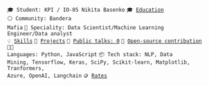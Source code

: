 <code>🎓 Student: KPI / IO-05 Nikita Basenko</code>
<code>🎓 [Education](EDUCATION.md)</code><br>
<code>⚪ Community: Bandera Mafia</code>
<code>👷 Speciality: Data Scientist/Machine Learning Engineer/Data analyst</code><br>
<code>💡 [Skills](SKILLS.md)</code>
<code>🧻 [Projects](PROJECTS.md)</code>
<code>📢 [Public talks: 0](TALKS.md)</code>
<code>👀 [Open-source contribution](CONTRIBUTION.md)</code><br>
<code>🧑‍💻 Languages: Python, JavaScript</code>
<code>📦 Tech stack: NLP, Data Mining, Tensorflow, Keras, SciPy, Scikit-learn, Matplotlib, Tranformers, Azure, OpenAI, Langchain</code>
<code>🪙 [Rates](RATES.md)</code><br>
